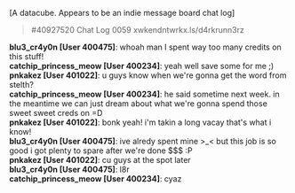 [A datacube. Appears to be an indie message board chat log]

> #40927520 Chat Log 0059 xwkendntwrkx.ls/d4rkrunn3rz

**blu3_cr4y0n [User 400475]**: whoah man I spent way too many credits on this stuff!<br>
**catchip_princess_meow [User 400234]**: yeah well save some for me ;)<br>
**pnkakez [User 401022]**: u guys know when we're gonna get the word from stelth?<br>
**catchip_princess_meow [User 400234]**: he said sometime next week. in the meantime we can just dream about what we're gonna spend those sweet sweet creds on =D<br>
**pnkakez [User 401022]**: bonk yeah! i'm takin a long vacay that's what i know!<br>
**blu3_cr4y0n [User 400475]**: ive alredy spent mine >_< but this job is so good i got plenty to spare after we're done $$$ :P<br>
**pnkakez [User 401022]**: cu guys at the spot later<br>
**blu3_cr4y0n [User 400475]**: l8r<br>
**catchip_princess_meow [User 400234]**: cyaz<br>